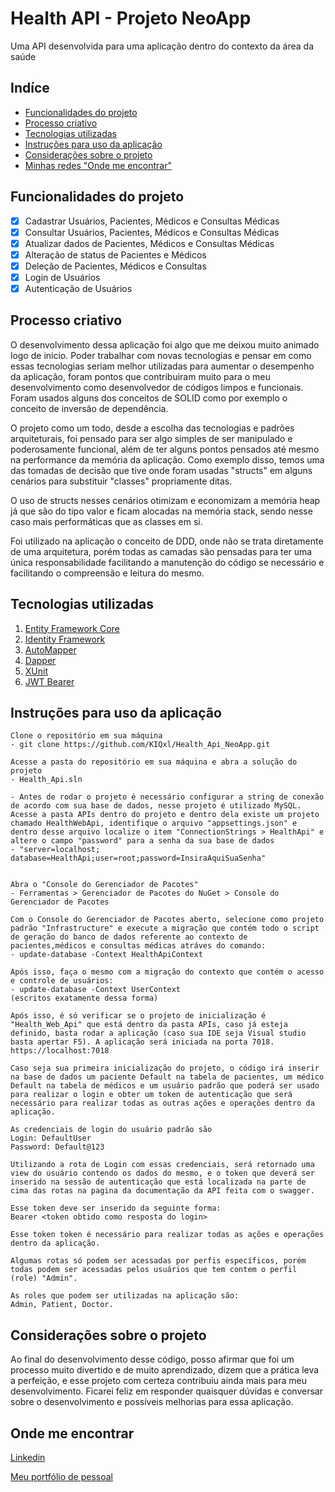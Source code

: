 # Health API - Projeto NeoApp 

Uma API desenvolvida para uma aplicação dentro do contexto da área da saúde

## Indíce
- <a href="#funcionalidades-do-projeto">Funcionalidades do projeto</a>
- <a href="#processo-criativo">Processo criativo</a>
- <a href="#tecnologias-utilizadas">Tecnologias utilizadas</a>
- <a href="#instruções-para-uso-da-aplicação">Instruções para uso da aplicação</a>
- <a href="#considerações-sobre-o-projeto">Considerações sobre o projeto</a>
- <a href="#onde-me-encontrar">Minhas redes "Onde me encontrar"</a>


## Funcionalidades do projeto
- [x] Cadastrar Usuários, Pacientes, Médicos e Consultas Médicas
- [x] Consultar Usuários, Pacientes, Médicos e Consultas Médicas
- [x] Atualizar dados de Pacientes, Médicos e Consultas Médicas
- [x] Alteração de status de Pacientes e Médicos
- [x] Deleção de Pacientes, Médicos e Consultas
- [x] Login de Usuários
- [x] Autenticação de Usuários

## Processo criativo
O desenvolvimento dessa aplicação foi algo que me deixou muito animado logo de inicio. Poder trabalhar com novas tecnologias e pensar em como essas tecnologias seriam melhor utilizadas para aumentar o desempenho da aplicação, foram pontos que contribuiram muito para o meu desenvolvimento como desenvolvedor de códigos limpos e funcionais. Foram usados alguns dos conceitos de SOLID como por exemplo o conceito de inversão de dependência.

O projeto como um todo, desde a escolha das tecnologias e padrões arquiteturais, foi pensado para ser algo simples de ser manipulado e poderosamente funcional, além de ter alguns pontos pensados até mesmo na performance da memória da aplicação. Como exemplo disso, temos uma das tomadas de decisão que tive onde foram usadas "structs" em alguns cenários para substituir "classes" propriamente ditas.

O uso de structs nesses cenários otimizam e economizam a memória heap já que são do tipo valor e ficam alocadas na memória stack, sendo nesse caso mais performáticas que as classes em si.

Foi utilizado na aplicação o conceito de DDD, onde não se trata diretamente de uma arquitetura, porém todas as camadas são pensadas para ter uma única responsabilidade facilitando a manutenção do código se necessário e facilitando o compreensão e leitura do mesmo.

## Tecnologias utilizadas
1. [Entity Framework Core](https://learn.microsoft.com/pt-br/ef/core/)
2. [Identity Framework](https://learn.microsoft.com/en-us/aspnet/core/security/authentication/identity?view=aspnetcore-8.0&tabs=visual-studio)
1. [AutoMapper](https://docs.automapper.org/en/stable/)
1. [Dapper](https://github.com/DapperLib/Dapper)
1. [XUnit](https://xunit.net)
1. [JWT Bearer](https://auth0.com/docs/quickstart/backend/aspnet-core-webapi/interactive)

## Instruções para uso da aplicação

```
Clone o repositório em sua máquina
- git clone https://github.com/KIQxl/Health_Api_NeoApp.git

Acesse a pasta do repositório em sua máquina e abra a solução do projeto
- Health_Api.sln

- Antes de rodar o projeto é necessário configurar a string de conexão de acordo com sua base de dados, nesse projeto é utilizado MySQL. Acesse a pasta APIs dentro do projeto e dentro dela existe um projeto chamado HealthWebApi, identifique o arquivo "appsettings.json" e dentro desse arquivo localize o item "ConnectionStrings > HealthApi" e altere o campo "password" para a senha da sua base de dados 
- "server=localhost; database=HealthApi;user=root;password=InsiraAquiSuaSenha"


Abra o "Console do Gerenciador de Pacotes"
- Ferramentas > Gerenciador de Pacotes do NuGet > Console do Gerenciador de Pacotes

Com o Console do Gerenciador de Pacotes aberto, selecione como projeto padrão "Infrastructure" e execute a migração que contém todo o script de geração do banco de dados referente ao contexto de pacientes,médicos e consultas médicas atráves do comando:
- update-database -Context HealthApiContext

Após isso, faça o mesmo com a migração do contexto que contém o acesso e controle de usuários:
- update-database -Context UserContext
(escritos exatamente dessa forma)

Após isso, é só verificar se o projeto de inicialização é "Health_Web_Api" que está dentro da pasta APIs, caso já esteja definido, basta rodar a aplicação (caso sua IDE seja Visual studio basta apertar F5). A aplicação será iniciada na porta 7018.
https://localhost:7018

Caso seja sua primeira inicialização do projeto, o código irá inserir na base de dados um paciente Default na tabela de pacientes, um médico Default na tabela de médicos e um usuário padrão que poderá ser usado para realizar o login e obter um token de autenticação que será necessário para realizar todas as outras ações e operações dentro da aplicação.

As credenciais de login do usuário padrão são
Login: DefaultUser
Password: Default@123

Utilizando a rota de Login com essas credenciais, será retornado uma view do usuário contendo os dados do mesmo, e o token que deverá ser inserido na sessão de autenticação que está localizada na parte de cima das rotas na pagina da documentação da API feita com o swagger. 

Esse token deve ser inserido da seguinte forma:
Bearer <token obtido como resposta do login>

Esse token token é necessário para realizar todas as ações e operações dentro da aplicação. 

Algumas rotas só podem ser acessadas por perfis específicos, porém todas podem ser acessadas pelos usuários que tem contem o perfil (role) "Admin".

As roles que podem ser utilizadas na aplicação são:
Admin, Patient, Doctor.
```
## Considerações sobre o projeto
Ao final do desenvolvimento desse código, posso afirmar que foi um processo muito divertido e de muito aprendizado, dizem que a prática leva a perfeição, e esse projeto com certeza contribuiu ainda mais para meu desenvolvimento. 
Ficarei feliz em responder quaisquer dúvidas e conversar sobre o desenvolvimento e possíveis melhorias para essa aplicação.

## Onde me encontrar
[Linkedin](https://www.linkedin.com/in/kaique-alves-38058a19b/)

[Meu portfólio de pessoal](https://portfolio-kaiquedev.netlify.app)
